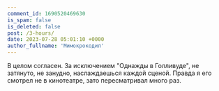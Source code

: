 ```yaml
---
comment_id: 1690520469630
is_spam: false
is_deleted: false
post: /3-hours/
date: 2023-07-28 05:01:10 +0000
author_fullname: 'Мимокрокодил'
---
```


В целом согласен. За исключением "Однажды в Голливуде", не затянуто, не занудно, наслаждаешься каждой сценой. Правда я его смотрел не в кинотеатре, зато пересматривал много раз.
